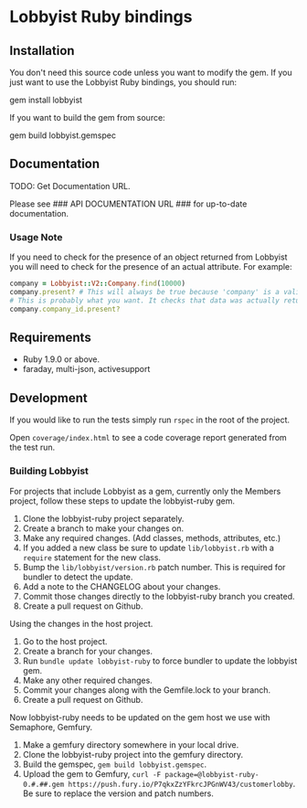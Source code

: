 # Lobbyist Ruby bindings

## Installation

You don't need this source code unless you want to modify the gem. If
you just want to use the Lobbyist Ruby bindings, you should run:

  gem install lobbyist

If you want to build the gem from source:

  gem build lobbyist.gemspec

## Documentation

  TODO: Get Documentation URL.

  Please see ### API DOCUMENTATION URL ### for up-to-date documentation.

### Usage Note

  If you need to check for the presence of an object returned from Lobbyist you will need
  to check for the presence of an actual attribute. For example:

  ```ruby
  company = Lobbyist::V2::Company.find(10000)
  company.present? # This will always be true because 'company' is a valid Lobbyist object.
  # This is probably what you want. It checks that data was actually returned from the API.
  company.company_id.present?
  ```

## Requirements

* Ruby 1.9.0 or above.
* faraday, multi-json, activesupport

## Development

If you would like to run the tests simply run `rspec` in the root of the project.

Open `coverage/index.html` to see a code coverage report generated from the test run.

### Building Lobbyist

For projects that include Lobbyist as a gem, currently only the Members project, follow
these steps to update the lobbyist-ruby gem.

1. Clone the lobbyist-ruby project separately.
2. Create a branch to make your changes on.
3. Make any required changes. (Add classes, methods, attributes, etc.)
4. If you added a new class be sure to update `lib/lobbyist.rb` with a `require` statement for the new class.
5. Bump the `lib/lobbyist/version.rb` patch number. This is required for bundler to detect the update.
6. Add a note to the CHANGELOG about your changes.
7. Commit those changes directly to the lobbyist-ruby branch you created.
8. Create a pull request on Github.

Using the changes in the host project.

1. Go to the host project.
2. Create a branch for your changes.
3. Run `bundle update lobbyist-ruby` to force bundler to update the lobbyist gem.
4. Make any other required changes.
5. Commit your changes along with the Gemfile.lock to your branch.
6. Create a pull request on Github.

Now lobbyist-ruby needs to be updated on the gem host we use with Semaphore, Gemfury.

1. Make a gemfury directory somewhere in your local drive.
2. Clone the lobbyist-ruby project into the gemfury directory.
3. Build the gemspec, `gem build lobbyist.gemspec`.
4. Upload the gem to Gemfury, `curl -F package=@lobbyist-ruby-0.#.##.gem https://push.fury.io/P7qkxZzYFkrcJPGnWV43/customerlobby`. Be sure to replace the version and patch numbers.
